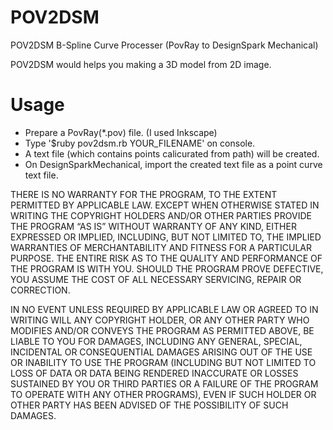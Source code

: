 # POV2DSM
POV2DSM  B-Spline Curve Processer (PovRay to DesignSpark Mechanical)

POV2DSM would helps you making a 3D model from 2D image. 

# Usage
- Prepare a PovRay(*.pov) file. (I used Inkscape)
- Type '$ruby pov2dsm.rb YOUR_FILENAME' on console.
- A text file (which contains points calicurated from path) will be created.
- On DesignSparkMechanical, import the created text file as a point curve text file.

THERE IS NO WARRANTY FOR THE PROGRAM, TO THE EXTENT PERMITTED BY APPLICABLE LAW. EXCEPT WHEN OTHERWISE STATED IN WRITING THE COPYRIGHT HOLDERS AND/OR OTHER PARTIES PROVIDE THE PROGRAM “AS IS” WITHOUT WARRANTY OF ANY KIND, EITHER EXPRESSED OR IMPLIED, INCLUDING, BUT NOT LIMITED TO, THE IMPLIED WARRANTIES OF MERCHANTABILITY AND FITNESS FOR A PARTICULAR PURPOSE. THE ENTIRE RISK AS TO THE QUALITY AND PERFORMANCE OF THE PROGRAM IS WITH YOU. SHOULD THE PROGRAM PROVE DEFECTIVE, YOU ASSUME THE COST OF ALL NECESSARY SERVICING, REPAIR OR CORRECTION.

IN NO EVENT UNLESS REQUIRED BY APPLICABLE LAW OR AGREED TO IN WRITING WILL ANY COPYRIGHT HOLDER,  OR ANY OTHER PARTY WHO MODIFIES AND/OR CONVEYS THE PROGRAM AS PERMITTED ABOVE, BE LIABLE TO YOU FOR DAMAGES, INCLUDING ANY GENERAL, SPECIAL, INCIDENTAL OR CONSEQUENTIAL DAMAGES ARISING OUT OF THE USE OR INABILITY TO USE THE PROGRAM (INCLUDING BUT NOT LIMITED TO LOSS OF DATA OR DATA BEING RENDERED INACCURATE OR LOSSES SUSTAINED BY YOU OR THIRD PARTIES OR A FAILURE OF THE PROGRAM TO OPERATE WITH ANY OTHER PROGRAMS), EVEN IF SUCH HOLDER OR OTHER PARTY HAS BEEN ADVISED OF THE POSSIBILITY OF SUCH DAMAGES.
